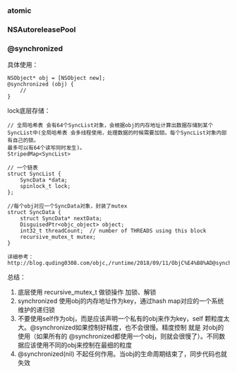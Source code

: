 ### atomic




### NSAutoreleasePool



### @synchronized

具体使用：
```
NSObject* obj = [NSObject new];
@synchronized (obj) {
    //
}
```

lock底层存储：
```
// 全局哈希表 会有64个SyncList对象，会根据obj的内存地址计算出数据存储到某个SyncList中(全局哈希表 会多线程使用，处理数据的时候需要加锁。每个SyncList对象内部有自己的锁。
最多可以有64个读写同时发生)。
StripedMap<SyncList> 

// 一个链表 
struct SyncList {
    SyncData *data;
    spinlock_t lock;
};

//每个obj对应一个SyncData对象，封装了mutex
struct SyncData {
    struct SyncData* nextData;
    DisguisedPtr<objc_object> object;
    int32_t threadCount;  // number of THREADS using this block
    recursive_mutex_t mutex;    
} 

详细参考：
http://blog.quding0308.com/objc,/runtime/2018/09/11/ObjC%E4%B8%AD@synchronized%E7%9A%84%E5%AE%9E%E7%8E%B0.html
```

总结：
1. 底层使用 recursive_mutex_t 做锁操作  加锁、解锁   
2. synchronized 使用obj的内存地址作为key，通过hash map对应的一个系统维护的递归锁
3. 不要使用self作为obj，而是应该声明一个私有的obj来作为key，self 颗粒度太大。@synchronized如果控制好精度，也不会很慢。精度控制 就是 对obj的使用（如果所有的 @synchronized都使用一个obj，则就会很慢了）。不同数据应该使用不同的obj来控制在最细的粒度
4. @synchronized(nil) 不起任何作用。当obj的生命周期结束了，同步代码也就失效


